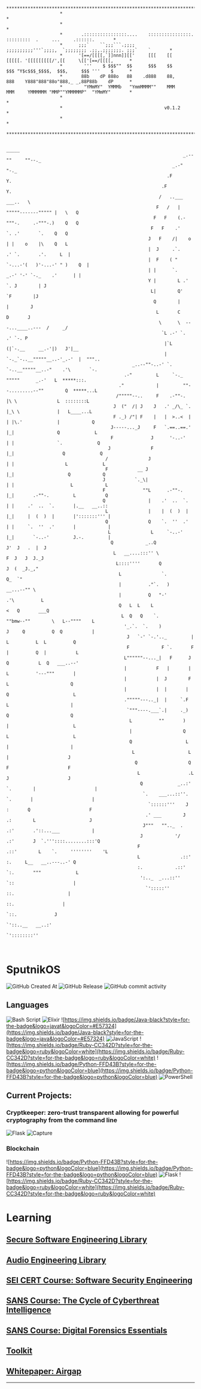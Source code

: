``` 
                                      
                    ***********************************************************************************************
                    *                                                                                             *
                    *                                                                                             *
                    *       .::::::::::::::::....    ::::::::::::::::.    :::::::::  .     ...     .::::::.       *
                    *      ;;;`    ``;;;```.;;;;     ;;;;;;;;;;'''`;;;;,  `;;;;;;;; .;;,.;;;;;;;. ;;;`    `       *
                    *      '[==/[[[[,`]]nnn]][['     [[[    [[      [[[[[. '[[[[[[[[[/',[[     \[['[==/[[[[,      *
                    *        '''    $ $$$""  $$      $$$    $$      $$$ "Y$c$$$_$$$$,  $$$,     $$$ '''    $      *
                    *       88b    dP 888o   88    .d888    88,     888    Y888"888"88o"888,_ _,88P88b    dP      *
                    *        "YMmMY"  YMMMb   "YmmMMMM""    MMM     MMM     YMMMMMM "MMP""YMMMMMP"  "YMmMY"       *
                    *                                                                                             *
                    *                                      v0.1.2                                                 *
                    *                                                                                             *
                    ***********************************************************************************************
                                            
                                                                        _____
                                                                  _.--""     ""--._
                                                              _.-"                 "-._
                                                            .F                         Y.
                                                          .F                             Y.
                                                         /   ..___                 ___..   \
                                                        F   /   | """""-------""""" |   \   Q
                                                       F   F    (.-"""-.     .-"""-.)    Q   Q
                                                      F   F    .'       `. .'       `.    Q   Q
                                                     J   F    /|    o    | |    o    |\    Q   L
                                                     |  J     .`.       .' `.       .'.     L  |
                                                     |  F    ( " `-...-'(   )'-...-' " )    Q  |
                                                     | |      `.    _.-' '-' `-._    .'      | |
                                                     Y |        L .'             `. J        | J
                                                      L|        Q'                 `F        |J
                                                       Q        |                   |        J
                                                        L       C                   D       J
                                                         \      \  ---...____..---  /     _/
                                                          `L .-' `.               .' `-. P
                                                           |`L   (|`-.__     __.-'|)   J'|__
                                                           |  `-._`-..__"""""__..-'_.-'  |  """..
                                               _..--""-..-' `.    `-..__"""""__..-"    .'\       `-.
                                            .-"         L     `-._      """""      _.-'   L  *****:::.
                                          ."            |         ""--.........--""        Q  *****...L
                                         /"""""--..     F    .-""-.      |\ \               L  ::::::::L
                                        J  ("  /| J    J   .' _/\_ `.    |_\ \              |   L____...L
                                        F ._) /"| F    |   |  >..<  |    | |\.'             |            Q
                                       J-----..._J     F   `.==..==.'    |_|                Q             L
                                       F              J      '-..-'      | |                `.             Q
                                      J               F                  |_|                  Q             Q
                                     /               J                   | |                   L             L
                                     F           __ J                    |_|                    Q            Q
                                    J           `._\|                    | |                     L            L
                                    F              ""L      .-""-.       |_|       .-""-.         L           Q
                                    Q                |    .'  ..  `.     | |     .'  ..  `.       |.__   __..::
                                     L               |    |  (  )  |     |_|     |  (  )  |       |':::::::''' |
                                     Q               Q    `.  ''  .'     | |     `.  ''  .'       |            |
                                      L               L     `-..-'       |_|       `-..-'         J.-.         |
                                       Q            _..Q                                         J'  J   .  |  J
                                        L   __....:::'' \                                        F  J   J  J._J
                                         L::::''''       Q                                      J  (  _J._,"
                                          L               `.                                    Q_  `"
                                          |          ."`.   )                           __...--"" \
                                          |          Q   "-'                          .'\          L
                                          Q   L  L    L                              <   Q       ___Q
                                           L  Q   Q    `.            ""bmw--""        \   L--""""    L
                                            '_.`.  `.    )            J     Q          Q  Q           |
                                             J   `-' `-.'.._         |       L          L  L          Q
                                             F            F `.       F       |          Q  |           L
                                            L""""""--..._|   F      J        Q           L  Q   ___..--'
                                            |           F   |       |         L          '---"""       |
                                            |           |  J        F          L                       Q
                                            |           |  |       |           Q                        L
                                            ."""""---.._|  |     `.F            L                       |
                                             `"""----.___`.|     ._)            Q                       Q
                                              L          ""       )             |                        L
                                              |                   Q             L                        L
                                              Q                    L             |                       |
                                               L                    L            |                      J
                                                Q                   Q            F                      F
                                                 L                  .L          J                      J
                                                  Q             _..:' `.        |                      |
                                                   `.    ___...::''.   `.       |                      |
                                                     `::::::'''    J    :       Q                      F
                                                    .' ___        J    .:        L                    J
                                                   J"""   "".._  .    .:'       .'::...___            |
                                                  J            '/    .:'       J  `.'''::::........:::'Q
                                                 F                 .::'        L    `.     ''''''''    'L
                                                 L               .::'          :.     L__   __..---..-' Q
                                                 :.            .::'            `:.       """             L
                                                  ':.._  _...::''               `::                      |
                                                    `':::::''                     ::.                    |
                                                                                    ::.                  |
                                                                                       `::.              J
                                                                                        `'::..__   __..:'
                                                                                           `'::::::::''

                                                       
 ```

# SputnikOS 
![GitHub Created At](https://img.shields.io/github/created-at/sputnikOS/open-source?style=for-the-badge) ![GitHub Release](https://img.shields.io/github/v/release/sputnikOS/open-source?style=for-the-badge) ![GitHub commit activity](https://img.shields.io/github/commit-activity/t/sputnikOS/open-source?style=for-the-badge)




## Languages
![Bash Script](https://img.shields.io/badge/bash_script-%23121011.svg?style=for-the-badge&logo=gnu-bash&logoColor=white)
![Elixir](https://img.shields.io/badge/elixir-%234B275F.svg?style=for-the-badge&logo=elixir&logoColor=white)
![https://img.shields.io/badge/Java-black?style=for-the-badge&logo=javat&logoColor=#E57324](https://img.shields.io/badge/Java-black?style=for-the-badge&logo=java&logoColor=#E57324)
![JavaScript](https://img.shields.io/badge/javascript-%23323330.svg?style=for-the-badge&logo=javascript&logoColor=%23F7DF1E)
![https://img.shields.io/badge/Ruby-CC342D?style=for-the-badge&logo=ruby&logoColor=white](https://img.shields.io/badge/Ruby-CC342D?style=for-the-badge&logo=ruby&logoColor=white)
![https://img.shields.io/badge/Python-FFD43B?style=for-the-badge&logo=python&logoColor=blue](https://img.shields.io/badge/Python-FFD43B?style=for-the-badge&logo=python&logoColor=blue)
![PowerShell](https://img.shields.io/badge/PowerShell-%235391FE.svg?style=for-the-badge&logo=powershell&logoColor=white)

## Current Projects:
### Cryptkeeper: zero-trust transparent allowing for powerful cryptography from the command line
![Flask](https://img.shields.io/badge/flask-%23000.svg?style=for-the-badge&logo=flask&logoColor=white)
![Capture](https://github.com/user-attachments/assets/b4a867b9-59a1-413e-9ab0-965101b16068)

### Blockchain
![https://img.shields.io/badge/Python-FFD43B?style=for-the-badge&logo=python&logoColor=blue](https://img.shields.io/badge/Python-FFD43B?style=for-the-badge&logo=python&logoColor=blue)
![Flask](https://img.shields.io/badge/C-%23000.svg?style=for-the-badge&logo=c&logoColor=white)
![https://img.shields.io/badge/Ruby-CC342D?style=for-the-badge&logo=ruby&logoColor=white](https://img.shields.io/badge/Ruby-CC342D?style=for-the-badge&logo=ruby&logoColor=white)

# Learning 
## [Secure Software Engineering Library](https://github.com/sputnikOS/cyber-citizen/blob/main/learning/cyberintelligence)
## [Audio Engineering Library](https://github.com/sputnikOS/open-source/tree/main/learning/audio-engineering)
## [SEI CERT Course: Software Security Engineering](https://github.com/sputnikOS/open-source/tree/main/learning/courses/SEI%20CERT)
## [SANS Course: The Cycle of Cyberthreat Intelligence](https://github.com/sputnikOS/open-source/blob/main/learning/papers/The%20Cycle%20of%20Cyber%20Threat%20Intelligence.md)
## [SANS Course: Digital Forensics Essentials](https://github.com/sputnikOS/open-source/blob/main/learning/papers/Digital%20Forensics%20Essentials.md)
## [Toolkit](https://github.com/sputnikOS/cyber-citizen/blob/main/learning/papers/Cybercitizen's%20Toolkit.md)
## [Whitepaper: Airgap](https://github.com/sputnikOS/cyber-citizen/blob/main/learning/papers/airgap.md)
<hr>


